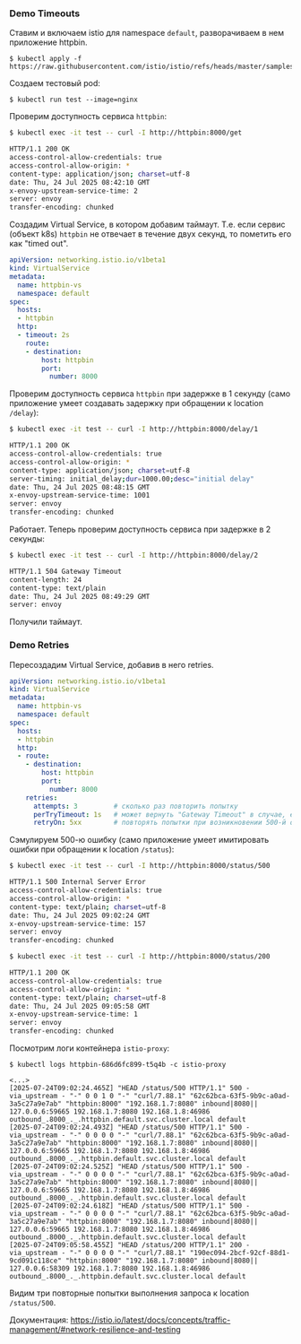 ### Demo Timeouts

Ставим и включаем istio для namespace `default`, разворачиваем в нем приложение httpbin.

```shell
$ kubectl apply -f https://raw.githubusercontent.com/istio/istio/refs/heads/master/samples/httpbin/httpbin.yaml
```

Создаем тестовый pod:

```shell
$ kubectl run test --image=nginx
```

Проверим доступность сервиса `httpbin`:

```bash
$ kubectl exec -it test -- curl -I http://httpbin:8000/get

HTTP/1.1 200 OK
access-control-allow-credentials: true
access-control-allow-origin: *
content-type: application/json; charset=utf-8
date: Thu, 24 Jul 2025 08:42:10 GMT
x-envoy-upstream-service-time: 2
server: envoy
transfer-encoding: chunked
```

Создадим Virtual Service, в котором добавим таймаут. Т.е. если сервис (объект k8s) `httpbin` не отвечает в течение двух секунд, то пометить его как "timed out".

```yaml
apiVersion: networking.istio.io/v1beta1
kind: VirtualService
metadata:
  name: httpbin-vs
  namespace: default
spec:
  hosts:
  - httpbin
  http:
  - timeout: 2s
    route:
    - destination:
        host: httpbin
        port:
          number: 8000
```

Проверим доступность сервиса `httpbin` при задержке в 1 секунду (само приложение умеет создавать задержку при обращении к location `/delay`):

```bash
$ kubectl exec -it test -- curl -I http://httpbin:8000/delay/1

HTTP/1.1 200 OK
access-control-allow-credentials: true
access-control-allow-origin: *
content-type: application/json; charset=utf-8
server-timing: initial_delay;dur=1000.00;desc="initial delay"
date: Thu, 24 Jul 2025 08:48:15 GMT
x-envoy-upstream-service-time: 1001
server: envoy
transfer-encoding: chunked
```

Работает. Теперь проверим доступность сервиса при задержке в 2 секунды:

```bash
$ kubectl exec -it test -- curl -I http://httpbin:8000/delay/2

HTTP/1.1 504 Gateway Timeout
content-length: 24
content-type: text/plain
date: Thu, 24 Jul 2025 08:49:29 GMT
server: envoy
```

Получили таймаут.

### Demo Retries

Пересоздадим Virtual Service, добавив в него retries.

```yaml
apiVersion: networking.istio.io/v1beta1
kind: VirtualService
metadata:
  name: httpbin-vs
  namespace: default
spec:
  hosts:
  - httpbin
  http:
  - route:
    - destination:
        host: httpbin
        port:
          number: 8000
    retries:
      attempts: 3         # сколько раз повторить попытку
      perTryTimeout: 1s   # может вернуть "Gateway Timeout" в случае, если упрется в таймаут, например при обращении к /delay/2
      retryOn: 5xx        # повторять попытки при возникновении 500-й ошибки  
```

Сэмулируем  500-ю ошибку (само приложение умеет имитировать ошибки при обращении к location `/status`):

```bash
$ kubectl exec -it test -- curl -I http://httpbin:8000/status/500

HTTP/1.1 500 Internal Server Error
access-control-allow-credentials: true
access-control-allow-origin: *
content-type: text/plain; charset=utf-8
date: Thu, 24 Jul 2025 09:02:24 GMT
x-envoy-upstream-service-time: 157
server: envoy
transfer-encoding: chunked

$ kubectl exec -it test -- curl -I http://httpbin:8000/status/200

HTTP/1.1 200 OK
access-control-allow-credentials: true
access-control-allow-origin: *
content-type: text/plain; charset=utf-8
date: Thu, 24 Jul 2025 09:05:58 GMT
x-envoy-upstream-service-time: 1
server: envoy
transfer-encoding: chunked
```

Посмотрим логи контейнера `istio-proxy`:

```shell
$ kubectl logs httpbin-686d6fc899-t5q4b -c istio-proxy

<...>
[2025-07-24T09:02:24.465Z] "HEAD /status/500 HTTP/1.1" 500 - via_upstream - "-" 0 0 1 0 "-" "curl/7.88.1" "62c62bca-63f5-9b9c-a0ad-3a5c27a9e7ab" "httpbin:8000" "192.168.1.7:8080" inbound|8080|| 127.0.0.6:59665 192.168.1.7:8080 192.168.1.8:46986 outbound_.8000_._.httpbin.default.svc.cluster.local default
[2025-07-24T09:02:24.493Z] "HEAD /status/500 HTTP/1.1" 500 - via_upstream - "-" 0 0 0 0 "-" "curl/7.88.1" "62c62bca-63f5-9b9c-a0ad-3a5c27a9e7ab" "httpbin:8000" "192.168.1.7:8080" inbound|8080|| 127.0.0.6:59665 192.168.1.7:8080 192.168.1.8:46986 outbound_.8000_._.httpbin.default.svc.cluster.local default
[2025-07-24T09:02:24.525Z] "HEAD /status/500 HTTP/1.1" 500 - via_upstream - "-" 0 0 0 0 "-" "curl/7.88.1" "62c62bca-63f5-9b9c-a0ad-3a5c27a9e7ab" "httpbin:8000" "192.168.1.7:8080" inbound|8080|| 127.0.0.6:59665 192.168.1.7:8080 192.168.1.8:46986 outbound_.8000_._.httpbin.default.svc.cluster.local default
[2025-07-24T09:02:24.618Z] "HEAD /status/500 HTTP/1.1" 500 - via_upstream - "-" 0 0 0 0 "-" "curl/7.88.1" "62c62bca-63f5-9b9c-a0ad-3a5c27a9e7ab" "httpbin:8000" "192.168.1.7:8080" inbound|8080|| 127.0.0.6:59665 192.168.1.7:8080 192.168.1.8:46986 outbound_.8000_._.httpbin.default.svc.cluster.local default
[2025-07-24T09:05:58.455Z] "HEAD /status/200 HTTP/1.1" 200 - via_upstream - "-" 0 0 0 0 "-" "curl/7.88.1" "190ec094-2bcf-92cf-88d1-9cd091c118ce" "httpbin:8000" "192.168.1.7:8080" inbound|8080|| 127.0.0.6:58309 192.168.1.7:8080 192.168.1.8:46986 outbound_.8000_._.httpbin.default.svc.cluster.local default
```

Видим три повторные попытки выполнения запроса к location `/status/500`.

Документация: https://istio.io/latest/docs/concepts/traffic-management/#network-resilience-and-testing